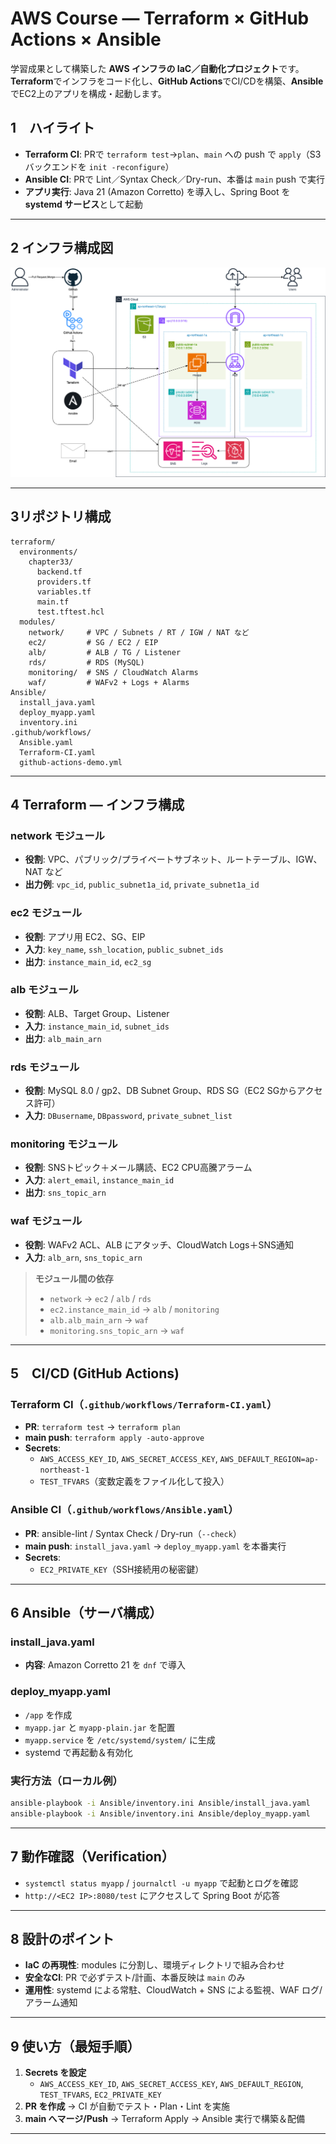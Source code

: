 # AWS Course — Terraform × GitHub Actions × Ansible

学習成果として構築した **AWS インフラの IaC／自動化プロジェクト**です。
**Terraform**でインフラをコード化し、**GitHub Actions**でCI/CDを構築、**Ansible**でEC2上のアプリを構成・起動します。

## 1　ハイライト
- **Terraform CI**: PRで `terraform test`→`plan`、`main` への push で `apply`（S3バックエンドを `init -reconfigure`）
- **Ansible CI**: PRで Lint／Syntax Check／Dry-run、本番は `main` push で実行
- **アプリ実行**: Java 21 (Amazon Corretto) を導入し、Spring Boot を **systemd サービス**として起動

---

## 2 インフラ構成図

![Architecture](chart/chart.png)

---

## 3リポジトリ構成
```
terraform/
  environments/
    chapter33/
      backend.tf
      providers.tf
      variables.tf
      main.tf
      test.tftest.hcl
  modules/
    network/     # VPC / Subnets / RT / IGW / NAT など
    ec2/         # SG / EC2 / EIP
    alb/         # ALB / TG / Listener
    rds/         # RDS (MySQL)
    monitoring/  # SNS / CloudWatch Alarms
    waf/         # WAFv2 + Logs + Alarms
Ansible/
  install_java.yaml
  deploy_myapp.yaml
  inventory.ini
.github/workflows/
  Ansible.yaml
  Terraform-CI.yaml
  github-actions-demo.yml
```

---

## 4 Terraform — インフラ構成

### network モジュール
- **役割**: VPC、パブリック/プライベートサブネット、ルートテーブル、IGW、NAT など
- **出力例**: `vpc_id`, `public_subnet1a_id`, `private_subnet1a_id`

### ec2 モジュール
- **役割**: アプリ用 EC2、SG、EIP
- **入力**: `key_name`, `ssh_location`, `public_subnet_ids`
- **出力**: `instance_main_id`, `ec2_sg`

### alb モジュール
- **役割**: ALB、Target Group、Listener
- **入力**: `instance_main_id`, `subnet_ids`
- **出力**: `alb_main_arn`

### rds モジュール
- **役割**: MySQL 8.0 / gp2、DB Subnet Group、RDS SG（EC2 SGからアクセス許可）
- **入力**: `DBusername`, `DBpassword`, `private_subnet_list`

### monitoring モジュール
- **役割**: SNSトピック＋メール購読、EC2 CPU高騰アラーム
- **入力**: `alert_email`, `instance_main_id`
- **出力**: `sns_topic_arn`

### waf モジュール
- **役割**: WAFv2 ACL、ALB にアタッチ、CloudWatch Logs＋SNS通知
- **入力**: `alb_arn`, `sns_topic_arn`

> **モジュール間の依存**
> - `network` → `ec2` / `alb` / `rds`
> - `ec2.instance_main_id` → `alb` / `monitoring`
> - `alb.alb_main_arn` → `waf`
> - `monitoring.sns_topic_arn` → `waf`

---

## 5　CI/CD (GitHub Actions)

### Terraform CI（`.github/workflows/Terraform-CI.yaml`）
- **PR**: `terraform test` → `terraform plan`
- **main push**: `terraform apply -auto-approve`
- **Secrets**:
  - `AWS_ACCESS_KEY_ID`, `AWS_SECRET_ACCESS_KEY`, `AWS_DEFAULT_REGION=ap-northeast-1`
  - `TEST_TFVARS`（変数定義をファイル化して投入）

### Ansible CI（`.github/workflows/Ansible.yaml`）
- **PR**: ansible-lint / Syntax Check / Dry-run（`--check`）
- **main push**: `install_java.yaml` → `deploy_myapp.yaml` を本番実行
- **Secrets**:
  - `EC2_PRIVATE_KEY`（SSH接続用の秘密鍵）

---

## 6 Ansible（サーバ構成）

### install_java.yaml
- **内容**: Amazon Corretto 21 を `dnf` で導入

### deploy_myapp.yaml
- `/app` を作成
- `myapp.jar` と `myapp-plain.jar` を配置
- `myapp.service` を `/etc/systemd/system/` に生成
- systemd で再起動＆有効化

### 実行方法（ローカル例）
```bash
ansible-playbook -i Ansible/inventory.ini Ansible/install_java.yaml
ansible-playbook -i Ansible/inventory.ini Ansible/deploy_myapp.yaml
```

---

## 7 動作確認（Verification）
- `systemctl status myapp` / `journalctl -u myapp` で起動とログを確認
- `http://<EC2 IP>:8080/test` にアクセスして Spring Boot が応答

---

## 8 設計のポイント
- **IaC の再現性**: modules に分割し、環境ディレクトリで組み合わせ
- **安全なCI**: PR で必ずテスト/計画、本番反映は `main` のみ
- **運用性**: systemd による常駐、CloudWatch + SNS による監視、WAF ログ/アラーム通知

---

## 9 使い方（最短手順）
1. **Secrets を設定**
   - `AWS_ACCESS_KEY_ID`, `AWS_SECRET_ACCESS_KEY`, `AWS_DEFAULT_REGION`, `TEST_TFVARS`, `EC2_PRIVATE_KEY`
2. **PR を作成** → CI が自動でテスト・Plan・Lint を実施
3. **main へマージ/Push** → Terraform Apply → Ansible 実行で構築＆配備

---
